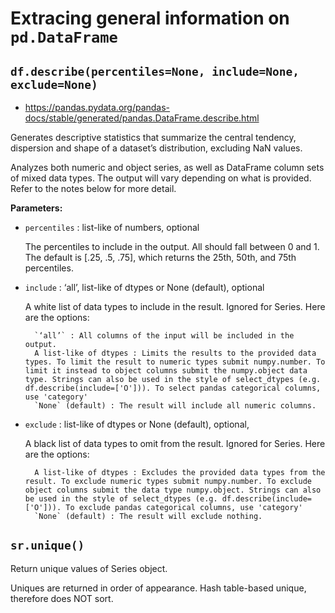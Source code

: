 # Extracing general information on `pd.DataFrame`


## `df.describe(percentiles=None, include=None, exclude=None)`

- https://pandas.pydata.org/pandas-docs/stable/generated/pandas.DataFrame.describe.html

Generates descriptive statistics that summarize the central tendency, dispersion and shape of a
dataset’s distribution, excluding NaN values.

Analyzes both numeric and object series, as well as DataFrame column sets of mixed data types. The
output will vary depending on what is provided. Refer to the notes below for more detail.

**Parameters:**

- `percentiles` : list-like of numbers, optional

    The percentiles to include in the output. All should fall between 0 and 1. The default is [.25, .5, .75], which returns the 25th, 50th, and 75th percentiles.

- `include` : ‘all’, list-like of dtypes or None (default), optional

    A white list of data types to include in the result. Ignored for Series. Here are the options:

        `‘all’` : All columns of the input will be included in the output.
        A list-like of dtypes : Limits the results to the provided data types. To limit the result to numeric types submit numpy.number. To limit it instead to object columns submit the numpy.object data type. Strings can also be used in the style of select_dtypes (e.g. df.describe(include=['O'])). To select pandas categorical columns, use 'category'
        `None` (default) : The result will include all numeric columns.

- `exclude` : list-like of dtypes or None (default), optional,

    A black list of data types to omit from the result. Ignored for Series. Here are the options:

        A list-like of dtypes : Excludes the provided data types from the result. To exclude numeric types submit numpy.number. To exclude object columns submit the data type numpy.object. Strings can also be used in the style of select_dtypes (e.g. df.describe(include=['O'])). To exclude pandas categorical columns, use 'category'
        `None` (default) : The result will exclude nothing.




## `sr.unique()`

Return unique values of Series object.

Uniques are returned in order of appearance. Hash table-based unique, therefore does NOT sort.
